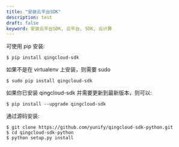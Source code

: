```yaml
---
title: "安装云平台SDK"
description: test
draft: false
keyword: 安装云平台SDK, 云平台, SDK, 云计算
---
```




可使用 pip 安装:

```
$ pip install qingcloud-sdk
```

如果不是在 virtualenv 上安装，则需要 sudo

```
$ sudo pip install qingcloud-sdk
```

如果你已安装 qingcloud-sdk 并需要更新到最新版本，则可以:

```
$ pip install --upgrade qingcloud-sdk
```

通过源码安装:

```
$ git clone https://github.com/yunify/qingcloud-sdk-python.git
$ cd qingcloud-sdk-python
$ python setup.py install
```